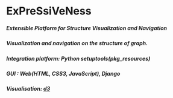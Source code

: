 # ExPreSsiVeNess
##### Extensible Platform for Structure Visualization and Navigation 

##### Visualization and navigation on the structure of graph.

##### Integration platform: Python **setuptools(pkg_resources)**
##### GUI : Web(HTML, CSS3, JavaScript), Django
##### Visualisation: [d3](https://github.com/d3/d3)
